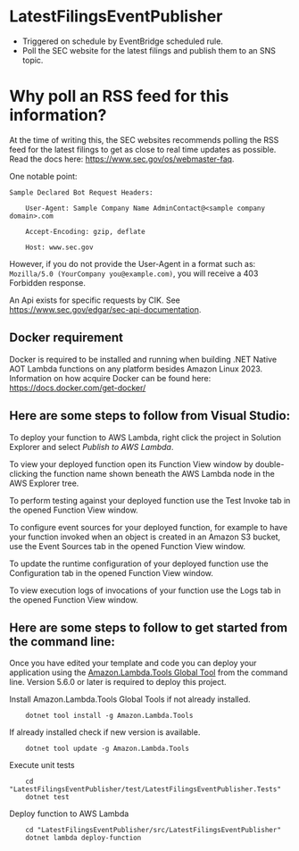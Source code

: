 # LatestFilingsEventPublisher

* Triggered on schedule by EventBridge scheduled rule.
* Poll the SEC website for the latest filings and publish them to an SNS topic.

# Why poll an RSS feed for this information?

At the time of writing this, the SEC websites recommends polling the RSS feed for the latest filings to get as close to real time updates as possible. 
Read the docs here: https://www.sec.gov/os/webmaster-faq.

One notable point:

    Sample Declared Bot Request Headers:

        User-Agent: Sample Company Name AdminContact@<sample company domain>.com

        Accept-Encoding: gzip, deflate

        Host: www.sec.gov

However, if you do not provide the User-Agent in a format such as: `Mozilla/5.0 (YourCompany you@example.com)`, you will receive a 403 Forbidden response.

An Api exists for specific requests by CIK. See https://www.sec.gov/edgar/sec-api-documentation.

## Docker requirement

Docker is required to be installed and running when building .NET Native AOT Lambda functions on any platform besides Amazon Linux 2023. Information on how acquire Docker can be found here: https://docs.docker.com/get-docker/

## Here are some steps to follow from Visual Studio:

To deploy your function to AWS Lambda, right click the project in Solution Explorer and select *Publish to AWS Lambda*.

To view your deployed function open its Function View window by double-clicking the function name shown beneath the AWS Lambda node in the AWS Explorer tree.

To perform testing against your deployed function use the Test Invoke tab in the opened Function View window.

To configure event sources for your deployed function, for example to have your function invoked when an object is created in an Amazon S3 bucket, use the Event Sources tab in the opened Function View window.

To update the runtime configuration of your deployed function use the Configuration tab in the opened Function View window.

To view execution logs of invocations of your function use the Logs tab in the opened Function View window.

## Here are some steps to follow to get started from the command line:

Once you have edited your template and code you can deploy your application using the [Amazon.Lambda.Tools Global Tool](https://github.com/aws/aws-extensions-for-dotnet-cli#aws-lambda-amazonlambdatools) from the command line.  Version 5.6.0
or later is required to deploy this project.

Install Amazon.Lambda.Tools Global Tools if not already installed.
```
    dotnet tool install -g Amazon.Lambda.Tools
```

If already installed check if new version is available.
```
    dotnet tool update -g Amazon.Lambda.Tools
```

Execute unit tests
```
    cd "LatestFilingsEventPublisher/test/LatestFilingsEventPublisher.Tests"
    dotnet test
```

Deploy function to AWS Lambda
```
    cd "LatestFilingsEventPublisher/src/LatestFilingsEventPublisher"
    dotnet lambda deploy-function
```
